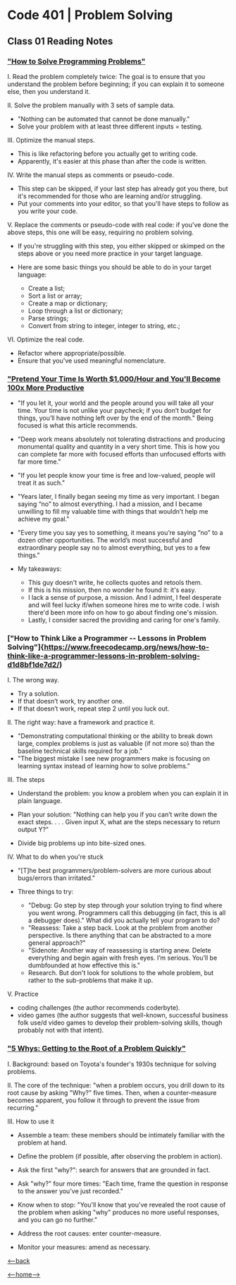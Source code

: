 # Code 401 | Problem Solving

## Class 01 Reading Notes

### ["How to Solve Programming Problems"](https://simpleprogrammer.com/solving-problems-breaking-it-down/)

I. Read the problem completely twice: The goal is to ensure that you understand the problem before beginning; if you can explain it to someone else, then you understand it.

II. Solve the problem manually with 3 sets of sample data.

- "Nothing can be automated that cannot be done manually."
- Solve your problem with at least three different inputs = testing. 

III. Optimize the manual steps.

- This is like refactoring before you actually get to writing code.
- Apparently, it's easier at this phase than after the code is written.

IV. Write the manual steps as comments or pseudo-code.

- This step can be skipped, if your last step has already got you there, but it's recommended for those who are learning and/or struggling.
- Put your comments into your editor, so that you'll have steps to follow as you write your code.

V. Replace the comments or pseudo-code with real code: if you've done the above steps, this one will be easy, requiring no problem solving.

- If you're struggling with this step, you either skipped or skimped on the steps above or you need more practice in your target language.

- Here are some basic things you should be able to do in your target language:

  - Create a list;
  - Sort a list or array;
  - Create a map or dictionary;
  - Loop through a list or dictionary;
  - Parse strings;
  - Convert from string to integer, integer to string, etc.;

VI. Optimize the real code.

- Refactor where appropriate/possible.
- Ensure that you've used meaningful nomenclature.

### ["Pretend Your Time Is Worth $1,000/Hour and You'll Become 100x More Productive](https://medium.com/swlh/pretend-your-time-is-worth-1-000-hour-and-youll-become-100x-more-productive-f04628bb3e6d)

- "If you let it, your world and the people around you will take all your time. Your time is not unlike your paycheck; if you don’t budget for things, you’ll have nothing left over by the end of the month." Being focused is what this article recommends.

- "Deep work means absolutely not tolerating distractions and producing monumental quality and quantity in a very short time. This is how you can complete far more with focused efforts than unfocused efforts with far more time."

- "If you let people know your time is free and low-valued, people will treat it as such."

- "Years later, I finally began seeing my time as very important. I began saying “no” to almost everything. I had a mission, and I became unwilling to fill my valuable time with things that wouldn’t help me achieve my goal."

- "Every time you say yes to something, it means you’re saying “no” to a dozen other opportunities. The world’s most successful and extraordinary people say no to almost everything, but yes to a few things."

- My takeaways:

  - This guy doesn't write, he collects quotes and retools them.
  - If this is his mission, then no wonder he found it: it's easy.
  - I lack a sense of purpose, a mission. And I admint, I feel desperate and will feel lucky if/when someone hires me to write code. I wish there'd been more info on how to go about finding one's mission.
  - Lastly, I consider sacred the providing and caring for one's family.

### ["How to Think Like a Programmer -- Lessons in Problem Solving"]{https://www.freecodecamp.org/news/how-to-think-like-a-programmer-lessons-in-problem-solving-d1d8bf1de7d2/)

I. The wrong way.

- Try a solution.
- If that doesn’t work, try another one.
- If that doesn’t work, repeat step 2 until you luck out.

II. The right way: have a framework and practice it.

- "Demonstrating computational thinking or the ability to break down large, complex problems is just as valuable (if not more so) than the baseline technical skills required for a job."
- "The biggest mistake I see new programmers make is focusing on learning syntax instead of learning how to solve problems."

III. The steps

- Understand the problem: you know a problem when you can explain it in plain language.

- Plan your solution: "Nothing can help you if you can’t write down the exact steps. . . . Given input X, what are the steps necessary to return output Y?”

- Divide big problems up into bite-sized ones.

IV. What to do when you're stuck

- "\[T]he best programmers/problem-solvers are more curious about bugs/errors than irritated."

- Three things to try:

  - "Debug: Go step by step through your solution trying to find where you went wrong. Programmers call this debugging (in fact, this is all a debugger does)." What did you actually tell your program to do?
  - "Reassess: Take a step back. Look at the problem from another perspective. Is there anything that can be abstracted to a more general approach?"
  - "Sidenote: Another way of reassessing is starting anew. Delete everything and begin again with fresh eyes. I’m serious. You’ll be dumbfounded at how effective this is."
  - Research. But don't look for solutions to the whole problem, but rather to the sub-problems that make it up.

V. Practice

  - coding challenges (the author recommends coderbyte).
  - video games (the author suggests that well-known, successful business folk use/d video games to develop their problem-solving skills, though probably not with that intent).

### ["5 Whys: Getting to the Root of a Problem Quickly"](https://www.mindtools.com/pages/article/newTMC_5W.htm)

I. Background: based on Toyota's founder's 1930s technique for solving problems.

II. The core of the technique: "when a problem occurs, you drill down to its root cause by asking "Why?" five times. Then, when a counter-measure becomes apparent, you follow it through to prevent the issue from recurring."

III. How to use it

- Assemble a team: these members should be intimately familiar with the problem at hand.

- Define the problem (if possible, after observing the problem in action).

- Ask the first "why?": search for answers that are grounded in fact.

- Ask "why?" four more times: "Each time, frame the question in response to the answer you've just recorded."

- Know when to stop: "You'll know that you've revealed the root cause of the problem when asking "why" produces no more useful responses, and you can go no further."

- Address the root causes: enter counter-measure.

- Monitor your measures: amend as necessary.

[<--back](401week1.md)

[<--home-->](../../README.md)
